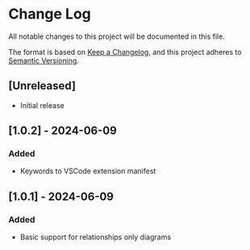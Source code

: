 # Change Log

All notable changes to this project will be documented in this file.

The format is based on [Keep a Changelog](https://keepachangelog.com/en/1.1.0/),
and this project adheres to [Semantic Versioning](https://semver.org/spec/v2.0.0.html).

## [Unreleased]

- Initial release

## [1.0.2] - 2024-06-09

### Added

- Keywords to VSCode extension manifest

## [1.0.1] - 2024-06-09

### Added

- Basic support for relationships only diagrams